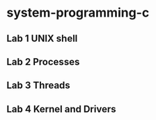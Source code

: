 # system-programming-c

## Lab 1 UNIX shell

## Lab 2 Processes

## Lab 3 Threads

## Lab 4 Kernel and Drivers

